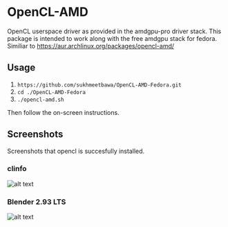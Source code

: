 # OpenCL-AMD

OpenCL userspace driver as provided in the amdgpu-pro driver stack. This package is intended to work along with the free amdgpu stack for fedora.
Similiar to https://aur.archlinux.org/packages/opencl-amd/

## Usage
1. `https://github.com/sukhmeetbawa/OpenCL-AMD-Fedora.git`
2. `cd ./OpenCL-AMD-Fedora`
3. `./opencl-amd.sh`

Then follow the on-screen instructions.

## Screenshots
Screenshots that opencl is succesfully installed.

### clinfo
![alt text](https://github.com/sukhmeetbawa/OpenCL-AMD/blob/master/clinfo.png)
### Blender 2.93 LTS
![alt text](https://github.com/sukhmeetbawa/OpenCL-AMD/blob/master/blender.png)

